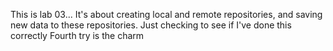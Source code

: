 This is lab 03...
It's about creating local and remote repositories, and saving new data to these repositories.
Just checking to see if I've done this correctly
Fourth try is the charm
